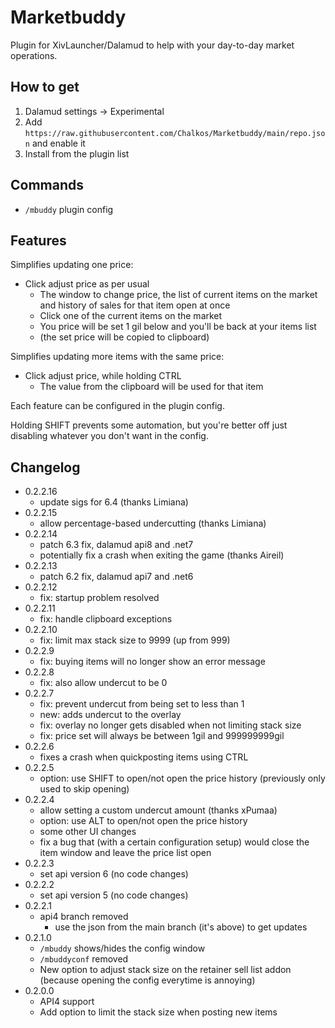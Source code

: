# Marketbuddy

Plugin for XivLauncher/Dalamud to help with your day-to-day market operations.

## How to get

1. Dalamud settings -> Experimental
2. Add `https://raw.githubusercontent.com/Chalkos/Marketbuddy/main/repo.json` and enable it
3. Install from the plugin list

## Commands

* `/mbuddy` plugin config

## Features

Simplifies updating one price:
* Click adjust price as per usual
  * The window to change price, the list of current items on the market and history of sales for that item open at once
  * Click one of the current items on the market
  * You price will be set 1 gil below and you'll be back at your items list
  * (the set price will be copied to clipboard)

Simplifies updating more items with the same price:
* Click adjust price, while holding CTRL
  * The value from the clipboard will be used for that item

Each feature can be configured in the plugin config.

Holding SHIFT prevents some automation, but you're better off just disabling whatever you don't want in the config.

## Changelog

* 0.2.2.16
  * update sigs for 6.4 (thanks Limiana)
* 0.2.2.15
  * allow percentage-based undercutting (thanks Limiana)
* 0.2.2.14
  * patch 6.3 fix, dalamud api8 and .net7
  * potentially fix a crash when exiting the game (thanks Aireil)
* 0.2.2.13
  * patch 6.2 fix, dalamud api7 and .net6
* 0.2.2.12
  * fix: startup problem resolved
* 0.2.2.11
  * fix: handle clipboard exceptions
* 0.2.2.10
  * fix: limit max stack size to 9999 (up from 999)
* 0.2.2.9
  * fix: buying items will no longer show an error message
* 0.2.2.8
  * fix: also allow undercut to be 0
* 0.2.2.7
  * fix: prevent undercut from being set to less than 1
  * new: adds undercut to the overlay
  * fix: overlay no longer gets disabled when not limiting stack size
  * fix: price set will always be between 1gil and 999999999gil
* 0.2.2.6
  * fixes a crash when quickposting items using CTRL
* 0.2.2.5
  * option: use SHIFT to open/not open the price history (previously only used to skip opening)
* 0.2.2.4
  * allow setting a custom undercut amount (thanks xPumaa)
  * option: use ALT to open/not open the price history
  * some other UI changes
  * fix a bug that (with a certain configuration setup) would close the item window and leave the price list open
* 0.2.2.3
  * set api version 6 (no code changes)
* 0.2.2.2
  * set api version 5 (no code changes)
* 0.2.2.1
  * api4 branch removed
    * use the json from the main branch (it's above) to get updates
* 0.2.1.0
  * `/mbuddy` shows/hides the config window
  * `/mbuddyconf` removed
  * New option to adjust stack size on the retainer sell list addon (because opening the config everytime is annoying)
* 0.2.0.0
  * API4 support
  * Add option to limit the stack size when posting new items